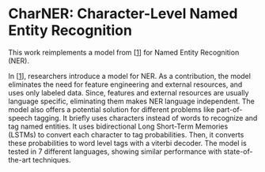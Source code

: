 # CharNER: Character-Level Named Entity Recognition

This work reimplements a model from [[1]] for Named Entity Recognition (NER).

In [[1]], researchers introduce a model for NER. 
As a contribution, the model eliminates the need for feature engineering and external resources, and uses only labeled data. 
Since, features and external resources are usually language specific, eliminating them makes NER language independent. 
The model also offers a potential solution for different problems like part-of-speech tagging. 
It briefly uses characters instead of words to recognize and tag named entities. 
It uses bidirectional Long Short-Term Memories (LSTMs) to convert each character to tag probabilities. 
Then, it converts these probabilities to word level tags with a viterbi decoder. 
The model is tested in 7 different languages, showing similar performance with state-of-the-art techniques.

[1]: http://www.aclweb.org/anthology/C/C16/C16-1087.pdf
